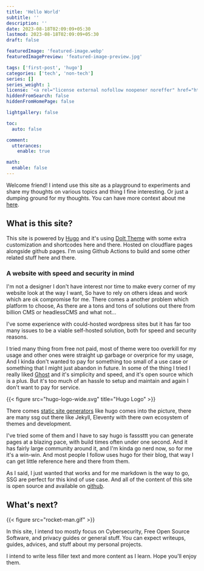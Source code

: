 ```yaml
---
title: 'Hello World'
subtitle: ''
description: ''
date: 2023-08-18T02:09:09+05:30
lastmod: 2023-08-18T02:09:09+05:30
draft: false

featuredImage: 'featured-image.webp'
featuredImagePreview: 'featured-image-preview.jpg'

tags: ['first-post', 'hugo']
categories: ['tech', 'non-tech']
series: []
series_weight: 1
license: '<a rel="license external nofollow noopener noreffer" href="https://creativecommons.org/licenses/by-nc/4.0/" target="_blank">CC BY-NC 4.0</a>'
hiddenFromSearch: false
hiddenFromHomePage: false

lightgallery: false

toc:
  auto: false

comment:
  utterances:
    enable: true

math:
  enable: false
---
```


Welcome friend! I intend use this site as a playground to experiments and share my thoughts on various topics and thing I fine interesting. Or just a dumping ground for my thoughts. You can have more context about me [here](/about/).

## What is this site?

This site is powered by [Hugo](https://gohugo.io/) and it's using [DoIt Theme](https://hugodoit.pages.dev) with some extra customization and shortcodes here and there. Hosted on cloudflare pages alongside github pages. I'm using Github Actions to build and some other related stuff here and there.

### A website with speed and security in mind

I'm not a designer I don't have interest nor time to make every corner of my website look at the way I want, So have to rely on others ideas and work which are ok compromise for me. There comes a another problem which platform to choose, As there are a tons and tons of solutions out there from billion CMS or headlessCMS and what not...

I've some experience with could-hosted wordpress sites but it has far too many issues to be a viable self-hosted solution, both for speed and security reasons.

I tried many thing from free not paid, most of theme were too overkill for my usage and other ones were straight up garbage or overprice for my usage, And I kinda don't wanted to pay for something too small of a use case or something that I might just abandon in future. In some of the thing I tried I really liked [Ghost](https://ghost.org/) and it's simplicity and speed, and it's open source which is a plus. But it's too much of an hassle to setup and maintain and again I don't want to pay for service.

{{< figure src="hugo-logo-wide.svg" title="Hugo Logo" >}}

There comes [static site generators](https://www.cloudflare.com/en-gb/learning/performance/static-site-generator/) like hugo comes into the picture, there are many ssg out there like Jekyll, Eleventy with there own ecosystem of themes and development.

I've tried some of them and I have to say hugo is fasssttt you can generate pages at a blazing pace, with build times often under one second. And it has fairly large community around it, and I'm kinda go nerd now, so for me it's a win-win. And most people I follow uses hugo for their blog, that way I can get little reference here and there from them.

As I said, I just wanted that works and for me markdown is the way to go, SSG are perfect for this kind of use case. And all of the content of this site is open source and available on [github](https://github.com/coldter/kuldeep.tech).

## What's next?

{{< figure src="rocket-man.gif" >}}

In this site, I intend too mostly focus on Cybersecurity, Free Open Source Software, and privacy guides or general stuff. You can expect writeups, guides, advices, and stuff about my personal projects.

I intend to write less filler text and more content as I learn. Hope you'll enjoy them.

